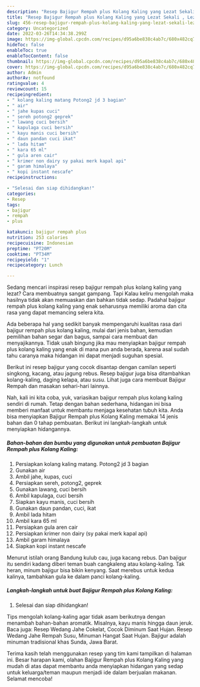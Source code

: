 ```yaml
---
description: "Resep Bajigur Rempah plus Kolang Kaling yang Lezat Sekali , Lezat Sekali"
title: "Resep Bajigur Rempah plus Kolang Kaling yang Lezat Sekali , Lezat Sekali"
slug: 456-resep-bajigur-rempah-plus-kolang-kaling-yang-lezat-sekali-lezat-sekali
category: Uncategorized
date: 2022-03-26T14:34:38.299Z
image: https://img-global.cpcdn.com/recipes/d95a6be838c4ab7c/680x482cq70/bajigur-rempah-plus-kolang-kaling-foto-resep-utama.jpg
hideToc: false
enableToc: true
enableTocContent: false
thumbnail: https://img-global.cpcdn.com/recipes/d95a6be838c4ab7c/680x482cq70/bajigur-rempah-plus-kolang-kaling-foto-resep-utama.jpg
cover: https://img-global.cpcdn.com/recipes/d95a6be838c4ab7c/680x482cq70/bajigur-rempah-plus-kolang-kaling-foto-resep-utama.jpg
author: Admin
authorAv: notfound
ratingvalue: 4
reviewcount: 15
recipeingredient:
- " kolang kaling matang Potong2 jd 3 bagian"
- " air"
- " jahe kupas cuci"
- " sereh potong2 geprek"
- " lawang cuci bersih"
- " kapulaga cuci bersih"
- " kayu manis cuci bersih"
- " daun pandan cuci ikat"
- " lada hitam"
- " kara 65 ml"
- " gula aren cair"
- " krimer non dairy sy pakai merk kapal api"
- " garam himalaya"
- " kopi instant nescafe"
recipeinstructions:

- "Selesai dan siap dihidangkan!"
categories:
- Resep
tags:
- bajigur
- rempah
- plus

katakunci: bajigur rempah plus 
nutrition: 253 calories
recipecuisine: Indonesian
preptime: "PT20M"
cooktime: "PT34M"
recipeyield: "1"
recipecategory: Lunch

---
```



Sedang mencari inspirasi resep bajigur rempah plus kolang kaling yang lezat? Cara membuatnya sangat gampang. Tapi Kalau keliru mengolah maka hasilnya tidak akan memuaskan dan bahkan tidak sedap. Padahal bajigur rempah plus kolang kaling yang enak seharusnya memiliki aroma dan cita rasa yang dapat memancing selera kita.


Ada beberapa hal yang sedikit banyak mempengaruhi kualitas rasa dari bajigur rempah plus kolang kaling, mulai dari jenis bahan, kemudian pemilihan bahan segar dan bagus, sampai cara membuat dan menyajikannya. Tidak usah bingung jika mau menyiapkan bajigur rempah plus kolang kaling yang enak di mana pun anda berada, karena asal sudah tahu caranya maka hidangan ini dapat menjadi suguhan spesial.

Berikut ini resep bajigur yang cocok disantap dengan camilan seperti singkong, kacang, atau jagung rebus. Resep bajigur juga bisa ditambahkan kolang-kaling, daging kelapa, atau susu. Lihat juga cara membuat Bajigur Rempah dan masakan sehari-hari lainnya.


Nah, kali ini kita coba, yuk, variasikan bajigur rempah plus kolang kaling sendiri di rumah. Tetap dengan bahan sederhana, hidangan ini bisa memberi manfaat untuk membantu menjaga kesehatan tubuh kita. Anda bisa menyiapkan Bajigur Rempah plus Kolang Kaling memakai 14 jenis bahan dan 0 tahap pembuatan. Berikut ini langkah-langkah untuk menyiapkan hidangannya.

<!--inarticleads1-->

##### Bahan-bahan dan bumbu yang digunakan untuk pembuatan Bajigur Rempah plus Kolang Kaling:

1. Persiapkan  kolang kaling matang. Potong2 jd 3 bagian
1. Gunakan  air
1. Ambil  jahe, kupas, cuci
1. Persiapkan  sereh, potong2, geprek
1. Gunakan  lawang, cuci bersih
1. Ambil  kapulaga, cuci bersih
1. Siapkan  kayu manis, cuci bersih
1. Gunakan  daun pandan, cuci, ikat
1. Ambil  lada hitam
1. Ambil  kara 65 ml
1. Persiapkan  gula aren cair
1. Persiapkan  krimer non dairy (sy pakai merk kapal api)
1. Ambil  garam himalaya
1. Siapkan  kopi instant nescafe


Menurut istilah orang Bandung kulub cau, juga kacang rebus. Dan bajigur itu sendiri kadang diberi teman buah cangkaleng atau kolang-kaling. Tak heran, minum bajigur bisa bikin kenyang. Saat merebus untuk kedua kalinya, tambahkan gula ke dalam panci kolang-kaling. 

<!--inarticleads2-->

##### Langkah-langkah untuk buat Bajigur Rempah plus Kolang Kaling:


1. Selesai dan siap dihidangkan!

Tips mengolah kolang-kaling agar tidak asam berikutnya dengan menambah bahan-bahan aromatik. Misalnya, kayu manis hingga daun jeruk. Baca juga: Resep Wedang Jahe Cokelat, Cocok Diminum Saat Hujan. Resep Wedang Jahe Rempah Susu, Minuman Hangat Saat Hujan. Bajigur adalah minuman tradisional khas Sunda, Jawa Barat. 

Terima kasih telah menggunakan resep yang tim kami tampilkan di halaman ini. Besar harapan kami, olahan Bajigur Rempah plus Kolang Kaling yang mudah di atas dapat membantu anda menyiapkan hidangan yang sedap untuk keluarga/teman maupun menjadi ide dalam berjualan makanan. Selamat mencoba!
